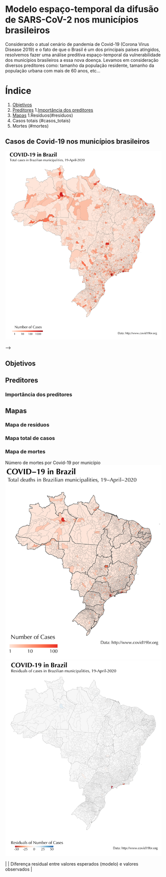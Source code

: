 # Modelo espaço-temporal da difusão de SARS-CoV-2 nos municípios brasileiros

Considerando o atual cenário de pandemia de Covid-19 (Corona Virus Disease 2019) e o fato de que o Brasil é um dos principais países atingidos, resolvemos fazer uma análise preditiva espaço-temporal da vulnerabilidade dos municípios brasileiros a essa nova doença. Levamos em consideração diversos preditores como: tamanho da população residente, tamanho da população urbana com mais de 60 anos, etc...

# Índice
1. [Objetivos](#objetivos)
2. [Preditores](#preditores)
    1.[Importância dos preditores](#importancia_preditores)
3. [Mapas](#mapas)
  1.Resíduos(#residuos)
  2. Casos totais (#casos_totais)
  3. Mortes (#mortes)

## Casos de Covid-19 nos municípios brasileiros
![png](images/map_confirmed_03-01.png)

<!--html_preserve-->
<!--

<div id="htmlwidget-4f63917e5540d4f019fb" class="leaflet html-widget" style="width:672px;height:480px;">

</div>

<script type="application/json" data-for="htmlwidget-4f63917e5540d4f019fb">{"x":{"options":{"crs":{"crsClass":"L.CRS.EPSG3857","code":null,"proj4def":null,"projectedBounds":null,"options":{}}},"calls":[{"method":"addTiles","args":["//{s}.tile.openstreetmap.org/{z}/{x}/{y}.png",null,null,{"minZoom":0,"maxZoom":18,"tileSize":256,"subdomains":"abc","errorTileUrl":"","tms":false,"noWrap":false,"zoomOffset":0,"zoomReverse":false,"opacity":1,"zIndex":1,"detectRetina":false,"attribution":"&copy; <a href=\"http://openstreetmap.org\">OpenStreetMap<\/a> contributors, <a href=\"http://creativecommons.org/licenses/by-sa/2.0/\">CC-BY-SA<\/a>"}]},{"method":"addMarkers","args":[-36.852,174.768,null,null,null,{"interactive":true,"draggable":false,"keyboard":true,"title":"","alt":"","zIndexOffset":0,"opacity":1,"riseOnHover":false,"riseOffset":250},"The birthplace of R",null,null,null,null,{"interactive":false,"permanent":false,"direction":"auto","opacity":1,"offset":[0,0],"textsize":"10px","textOnly":false,"className":"","sticky":true},null]}],"limits":{"lat":[-36.852,-36.852],"lng":[174.768,174.768]}},"evals":[],"jsHooks":[]}</script>

<!--/html_preserve-->
-->
## Objetivos <a name= "objetivos"></a>
## Preditores <a name= "preditores"></a>
  ### Importância dos preditores  <a name= "importancia_preditores"></a>
## Mapas  <a name= "mapas"></a>
  ### Mapa de resíduos  <a name= "residuos"></a>
  ### Mapa total de casos  <a name= "casos_totais"></a>
  ### Mapa de mortes  <a name= "mortes"></a>

Número de mortes por Covid-19 por município
 ![png](images/map_deaths-01.png)
 ![png](images/Residuals_RdBu_centered_03-01.png) 

|  | Diferença residual entre valores esperados (modelo) e valores observados |
